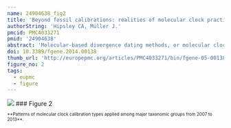 ```yaml
---
name: 24904638_fig2
title: 'Beyond fossil calibrations: realities of molecular clock practices in evolutionary biology.'
authorString: 'Hipsley CA, Müller J.'
pmcid: PMC4033271
pmid: '24904638'
abstract: 'Molecular-based divergence dating methods, or molecular clocks, are the primary neontological tool for estimating the temporal origins of clades. While the appropriate use of vertebrate fossils as external clock calibrations has stimulated heated discussions in the paleontological community, less attention has been given to the quality and implementation of other calibration types. In lieu of appropriate fossils, many studies rely on alternative sources of age constraints based on geological events, substitution rates and heterochronous sampling, as well as dates secondarily derived from previous analyses. To illustrate the breadth and frequency of calibration types currently employed, we conducted a literature survey of over 600 articles published from 2007 to 2013. Over half of all analyses implemented one or more fossil dates as constraints, followed by geological events and secondary calibrations (15% each). Vertebrate taxa were subjects in nearly half of all studies, while invertebrates and plants together accounted for 43%, followed by viruses, protists and fungi (3% each). Current patterns in calibration practices were disproportionate to the number of discussions on their proper use, particularly regarding plants and secondarily derived dates, which are both relatively neglected in methodological evaluations. Based on our survey, we provide a comprehensive overview of the latest approaches in clock calibration, and outline strengths and weaknesses associated with each. This critique should serve as a call to action for researchers across multiple communities, particularly those working on clades for which fossil records are poor, to develop their own guidelines regarding selection and implementation of alternative calibration types. This issue is particularly relevant now, as time-calibrated phylogenies are used for more than dating evolutionary origins, but often serve as the backbone of investigations into biogeography, diversity dynamics and rates of phenotypic evolution.'
doi: 10.3389/fgene.2014.00138
thumb_url: 'http://europepmc.org/articles/PMC4033271/bin/fgene-05-00138-g0002.gif'
figure_no: 2
tags:
  - eupmc
  - figure
---
```

<img src='http://europepmc.org/articles/PMC4033271/bin/fgene-05-00138-g0002.jpg' style='max-height: 300px'>
### Figure 2
<p style='font-size: 10px;'>**Patterns of molecular clock calibration types applied among major taxonomic groups from 2007 to 2013**.</p>